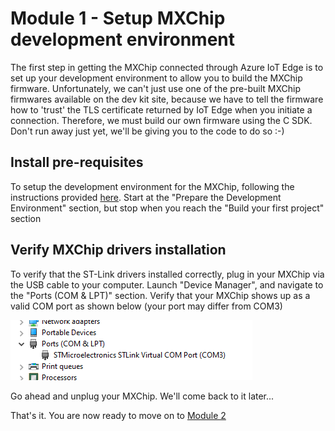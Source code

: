 
# Module 1 - Setup MXChip development environment

The first step in getting the MXChip connected through Azure IoT Edge is to set up your development environment to allow you to build the MXChip firmware. Unfortunately, we can't just use one of the pre-built MXChip firmwares available on the dev kit site, because we have to tell the firmware how to 'trust' the TLS certificate returned by IoT Edge when you initiate a connection.  Therefore, we must build our own firmware using the C SDK. Don't run away just yet, we'll be giving you to the code to do so :-)

## Install pre-requisites

To setup the development environment for the MXChip, following the instructions provided [here](https://docs.microsoft.com/en-us/azure/iot-hub/iot-hub-arduino-iot-devkit-az3166-get-started#prepare-the-development-environment).  Start at the "Prepare the Development Environment" section, but stop when you reach the "Build your first project" section

## Verify MXChip drivers installation

To verify that the ST-Link drivers installed correctly, plug in your MXChip via the USB cable to your computer.  Launch "Device Manager", and navigate to the "Ports (COM & LPT)" section.  Verify that your MXChip shows up as a valid COM port as shown below (your port may differ from COM3)

![MXchip com port](/images/mxchip-com-port.png)

Go ahead and unplug your MXChip.  We'll come back to it later...

That's it.  You are now ready to move on to [Module 2](/modules/module2.md)